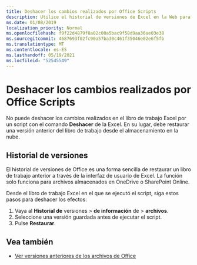 ```yaml
---
title: Deshacer los cambios realizados por Office Scripts
description: Utilice el historial de versiones de Excel en la Web para deshacer los cambios realizados mediante la ejecución de un script.
ms.date: 01/08/2019
localization_priority: Normal
ms.openlocfilehash: f9f22d4879f8a02c00a5bac9f58d9aa36ae03e38
ms.sourcegitcommit: 4687693f02fc90a57ba30c461f35046e02e6f5fb
ms.translationtype: MT
ms.contentlocale: es-ES
ms.lasthandoff: 05/19/2021
ms.locfileid: "52545549"
---
```

# <a name="undo-the-changes-made-by-office-scripts"></a>Deshacer los cambios realizados por Office Scripts

No puede deshacer los cambios realizados en el libro de trabajo Excel por un script con el comando **Deshacer** de la Excel. En su lugar, debe restaurar una versión anterior del libro de trabajo desde el almacenamiento en la nube.

## <a name="version-history"></a>Historial de versiones

El historial de versiones de Office es una forma sencilla de restaurar un libro de trabajo anterior a través de la interfaz de usuario de Excel. La función solo funciona para archivos almacenados en OneDrive o SharePoint Online.

Desde el libro de trabajo Excel en el que se ejecutó el script, siga estos pasos para deshacer los efectos:

1. Vaya al **Historial de** versiones  >  **de información** de  >  **archivos**.
2. Seleccione una versión guardada antes de ejecutar el script.
3. Pulse **Restaurar**.

## <a name="see-also"></a>Vea también

- [Ver versiones anteriores de los archivos de Office](https://support.office.com/article/View-previous-versions-of-Office-files-5c1e076f-a9c9-41b8-8ace-f77b9642e2c2#ID0EABBAAA=Web)
